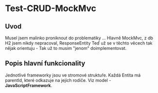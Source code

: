 # Test-CRUD-MockMvc

## Uvod
Musel jsem malinko proniknout do problematiky ... Hlavně MockMvc, z db H2 jsem nikdy nepracoval, ResponseEntity 
Teď už se v těchto věcech tak nějak orientuju - Tak už to musim "jenom" doimplementovat. 

## Popis hlavní funkcionality
Jednotlivé frameworky jsou ve stromové struktuře. Každá Entita má parentId, které odkazuje na jejích rodiče. Viz model - **JavaScriptFramework**.
